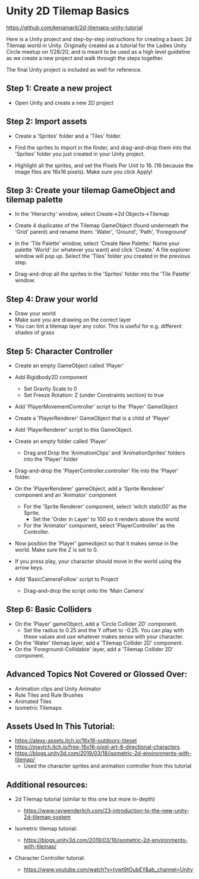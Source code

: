 # Unity 2D Tilemap Basics #

https://github.com/kenamarit/2d-tilemaps-unity-tutorial

Here is a Unity project and step-by-step instructions for creating a basic 2d Tilemap world in Unity. Originally created as a tutorial for the Ladies Unity Circle meetup on 1/28/20, and is meant to be used as a high level guideline as we create a new project and walk through the steps together.

The final Unity project is included as well for reference.

## Step 1: Create a new project ##

- Open Unity and create a new 2D project

## Step 2: Import assets ##

- Create a 'Sprites' folder and a 'Tiles' folder.

- Find the sprites to import in the finder, and drag-and-drop them into the 'Sprites' folder you just created in your Unity project.

- Highlight all the sprites, and set the Pixels Per Unit to 16. (16 because the image files are 16x16 pixels). Make sure you click Apply!

## Step 3: Create your tilemap GameObject and tilemap palette

- In the 'Hierarchy' window, select Create->2d Objects->Tilemap

- Create 4 duplicates of the Tilemap GameObject (found underneath the 'Grid' parent) and rename them: 'Water', 'Ground', 'Path', 'Foreground'

- In the 'Tile Palette' window, select 'Create New Palette.' Name your palette 'World' (or whatever you want) and click 'Create.' A file explorer window will pop up. Select the 'Tiles' folder you created in the previous step.

- Drag-and-drop all the sprites in the 'Sprites' folder into the 'Tile Palette' window.

## Step 4: Draw your world ##

- Draw your world
- Make sure you are drawing on the correct layer
- You can tint a tilemap layer any color. This is useful for e.g. different shades of grass

## Step 5: Character Controller ##

- Create an empty GameObject called 'Player'
- Add Rigidbody2D component
	- Set Gravity Scale to 0
	- Set Freeze Rotation: Z (under Constraints section) to true

- Add 'PlayerMovementController' script to the 'Player' GameObject

- Create a 'PlayerRenderer' GameObject that is a child of 'Player'
- Add 'PlayerRenderer' script to this GameObject.

- Create an empty folder called 'Player'
	- Drag and Drop the 'AnimationClips' and 'AnimationSprites' folders into the 'Player' folder

- Drag-and-drop the 'PlayerController.controller' file into the 'Player' folder.

- On the 'PlayerRenderer' gameObject, add a 'Sprite Renderer' component and an 'Animator' component
	- For the 'Sprite Renderer' component, select 'witch static00' as the Sprite.
		- Set the 'Order in Layer' to 100 so it renders above the world
	- For the 'Animator' component, select 'PlayerController' as the Controller.

- Now position the 'Player' gameobject so that it makes sense in the world. Make sure the Z is set to 0.

- If you press play, your character should move in the world using the arrow keys.

- Add 'BasicCameraFollow' script to Project
	- Drag-and-drop the script onto the 'Main Camera'

## Step 6: Basic Colliders ##

- On the 'Player' gameObject, add a 'Circle Collider 2D' component.
	- Set the radius to 0.25 and the Y offset to -0.25. You can play with these values and use whatever makes sense with your character.
- On the 'Water' tilemap layer, add a 'Tilemap Collider 2D' component.
- On the 'Foreground-Collidable' layer, add a 'Tilemap Collider 2D' component.

## Advanced Topics Not Covered or Glossed Over: ##

- Animation clips and Unity Animator
- Rule Tiles and Rule Brushes
- Animated Tiles
- Isometric Tilemaps

## Assets Used In This Tutorial: ##

- https://alexs-assets.itch.io/16x16-outdoors-tileset
- https://maytch.itch.io/free-16x16-pixel-art-8-directional-characters
-	https://blogs.unity3d.com/2019/03/18/isometric-2d-environments-with-tilemap/
	- Used the character sprites and animation controller from this tutorial

## Additional resources: ##

- 2d Tilemap tutorial (similar to this one but more in-depth)
	-	https://www.raywenderlich.com/23-introduction-to-the-new-unity-2d-tilemap-system

- Isometric tilemap tutorial:
	- https://blogs.unity3d.com/2019/03/18/isometric-2d-environments-with-tilemap/

- Character Controller tutorial:
	- https://www.youtube.com/watch?v=tywt9tOubEY&ab_channel=Unity